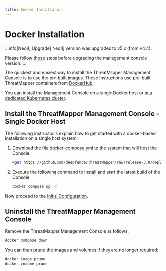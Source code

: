 ```yaml
---
title: Docker Installation
---
```


# Docker Installation

:::info[Neo4j Upgrade]
Neo4j version was upgraded to v5.x (from v4.4).

Please follow [these](upgrade-from-v2.1.md) steps before upgrading the management console version.
:::

The quickest and easiest way to install the ThreatMapper Management Console is to use the pre-built images.  These instructions use pre-built ThreatMapper containers from [DockerHub](https://hub.docker.com/u/deepfenceio).

You can install the Management Console on a single Docker host or [in a dedicated Kubernetes cluster](kubernetes).

## Install the ThreatMapper Management Console - Single Docker Host

The following instructions explain how to get started with a docker-based installation on a single host system:

1. Download the file [docker-compose.yml](https://github.com/deepfence/ThreatMapper/blob/release-2.3/deployment-scripts/docker-compose.yml) to the system that will host the Console

    ```bash
    wget https://github.com/deepfence/ThreatMapper/raw/release-3.0/deployment-scripts/docker-compose.yml
    ```

2. Execute the following command to install and start the latest build of the Console

    ```bash
    docker compose up -d
    ```

Now proceed to the [Initial Configuration](initial-configuration).

## Uninstall the ThreatMapper Management Console

Remove the ThreatMapper Management Console as follows:

```bash
docker compose down
```

You can then prune the images and volumes if they are no longer required:

```bash
docker image prune
docker volume prune
```
